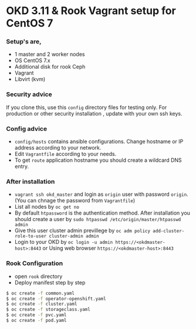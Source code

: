 # OKD 3.11 & Rook Vagrant setup for CentOS 7 

### Setup's are,

- 1 master and 2 worker nodes
- OS CentOS 7.x
- Additional disk for rook Ceph
- Vagrant
- Libvirt (kvm)


### Security advice

If you clone this, use this `config` directory files for testing only.
For production or other security installation , update with your own ssh keys.

### Config advice

- `config/hosts` contains ansible configurations. Change hostname or IP address according to your network.
- Edit `Vagrantfile` according to your needs.
- To get `route` application hostname you should create a wildcard DNS entry.

### After installation

- `vagrant ssh okd_master` and login as `origin` user with password `origin`. (You can chnage the password from `Vagrantfile`)
- List all nodes by `oc get no`
- By default `htpassword` is the authentication method. After installation you should create a user by `sudo htpasswd /etc/origin/master/htpasswd admin`
- Give this user cluster admin previllege by `oc adm policy add-cluster-role-to-user cluster-admin admin`
- Login to your OKD by `oc login -u admin https://<okdmaster-host>:8443` or Using web browser `https://<okdmaster-host>:8443`

### Rook Configuration

- open `rook` directory
- Deploy manifest step by step
```sh
$ oc create -f common.yaml
$ oc create -f operator-openshift.yaml
$ oc create -f cluster.yaml
$ oc create -f storageclass.yaml
$ oc create -f pvc.yaml
$ oc create -f pod.yaml
```
